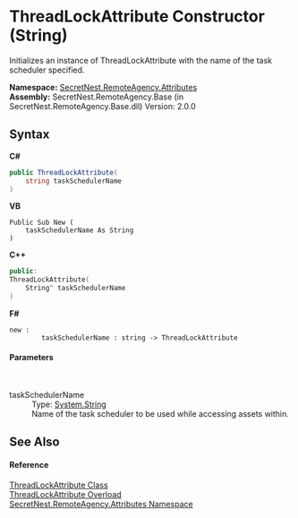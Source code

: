 # ThreadLockAttribute Constructor (String)
 

Initializes an instance of ThreadLockAttribute with the name of the task scheduler specified.

**Namespace:**&nbsp;<a href="N_SecretNest_RemoteAgency_Attributes">SecretNest.RemoteAgency.Attributes</a><br />**Assembly:**&nbsp;SecretNest.RemoteAgency.Base (in SecretNest.RemoteAgency.Base.dll) Version: 2.0.0

## Syntax

**C#**<br />
``` C#
public ThreadLockAttribute(
	string taskSchedulerName
)
```

**VB**<br />
``` VB
Public Sub New ( 
	taskSchedulerName As String
)
```

**C++**<br />
``` C++
public:
ThreadLockAttribute(
	String^ taskSchedulerName
)
```

**F#**<br />
``` F#
new : 
        taskSchedulerName : string -> ThreadLockAttribute
```


#### Parameters
&nbsp;<dl><dt>taskSchedulerName</dt><dd>Type: <a href="https://docs.microsoft.com/dotnet/api/system.string" target="_blank">System.String</a><br />Name of the task scheduler to be used while accessing assets within.</dd></dl>

## See Also


#### Reference
<a href="T_SecretNest_RemoteAgency_Attributes_ThreadLockAttribute">ThreadLockAttribute Class</a><br /><a href="Overload_SecretNest_RemoteAgency_Attributes_ThreadLockAttribute__ctor">ThreadLockAttribute Overload</a><br /><a href="N_SecretNest_RemoteAgency_Attributes">SecretNest.RemoteAgency.Attributes Namespace</a><br />